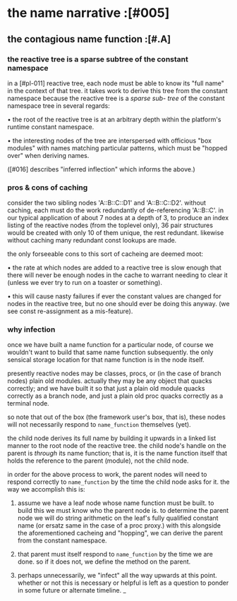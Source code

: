 # the name narrative :[#005]

## the contagious name function :[#.A]

### the reactive tree is a sparse subtree of the constant namespace

in a [#pl-011] reactive tree, each node must be able to know its "full name"
in the context of that tree. it takes work to derive this tree from
the constant namespace because the reactive tree is a *sparse sub-
tree* of the constant namespace tree in several regards:

  • the root of the reactive tree is at an arbitrary depth
    within the platform's runtime constant namespace.

  • the interesting nodes of the tree are interspersed with
    officious "box modules" with names matching particular
    patterns, which must be "hopped over" when deriving names.

([#016] describes "inferred inflection" which informs the above.)




### pros & cons of caching

consider the two sibling nodes 'A::B::C::D1' and 'A::B::C::D2'.
without caching, each must do the work redundantly of de-referencing
'A::B::C'. in our typical application of about 7 nodes at a depth of 3,
to produce an index listing of the reactive nodes (from the toplevel
only), 36 pair structures would be created with only 10 of them unique,
the rest redundant. likewise without caching many redundant const
lookups are made.

the only forseeable cons to this sort of cacheing are deemed moot:

  • the rate at which nodes are added to a reactive tree is slow
    enough that there will never be enough nodes in the cache to
    warrant needing to clear it (unless we ever try to run on a toaster
    or something).

  • this will cause nasty failures if ever the constant values are
    changed for nodes in the reactive tree, but no one should ever
    be doing this anyway. (we see const re-assignment as a mis-feature).




### why infection

once we have built a name function for a particular node, of course we
wouldn't want to build that same name function subsequently. the only
sensical storage location for that name function is in the node itself.

presently reactive nodes may be classes, procs, or (in the case of
branch nodes) plain old modules. actually they may be any object that
quacks correctly; and we have built it so that just a plain old module
quacks correctly as a branch node, and just a plain old proc quacks
correctly as a terminal node.

so note that out of the box (the framework user's box, that is), these
nodes will not necessarily respond to `name_function` themselves (yet).

the child node derives its full name by building it upwards in a linked
list manner to the root node of the reactive tree. the child node's
handle on the parent is *through* its name function; that is, it is the
name function itself that holds the reference to the parent (module),
not the child node.

in order for the above process to work, the parent nodes will need to
respond correctly to `name_function` by the time the child node asks for
it. the way we accomplish this is:

  1. assume we have a leaf node whose name function must be built.
     to build this we must know who the parent node is. to determine
     the parent node we will do string arithmetic on the leaf's fully
     qualified constant name (or ersatz same in the case of a proc
     proxy.) with this alongside the aforementioned cacheing and
     "hopping", we can derive the parent from the constant namespace.

  3. that parent must itself respond to `name_function` by the time we
     are done. so if it does not, we define the method on the parent.

  4. perhaps unnecessarily, we "infect" all the way upwards at this
     point. whether or not this is necessary or helpful is left as a
     question to ponder in some future or alternate timeline.
_
